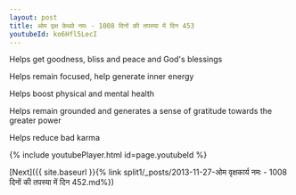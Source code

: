 ```yaml
---
layout: post
title: ओम वृक्ष केथवे नमः - 1008 दिनों की तपस्या में दिन 453
youtubeId: ko6Hfl5LecI
---
```

 
 
Helps get goodness, bliss and peace and God's blessings
 
Helps remain focused, help generate inner energy 
 
Helps boost physical and mental health 
 
Helps remain grounded and generates a sense of gratitude towards the greater power 
 
Helps reduce bad karma
 
 
 
 


{% include youtubePlayer.html id=page.youtubeId %}
 
[Next]({{ site.baseurl }}{% link  split1/_posts/2013-11-27-ओम वृक्षकार्य नमः - 1008 दिनों की तपस्या में दिन 452.md%})
 
